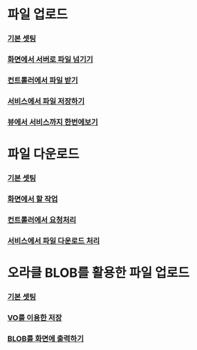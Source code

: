 # 파일 업로드
### [기본 셋팅](upload/setting.md)
### [화면에서 서버로 파일 넘기기](upload/view.md)
### [컨트롤러에서 파일 받기](upload/controller.md)
### [서비스에서 파일 저장하기](upload/service.md)

### [뷰에서 서비스까지 한번에보기](upload/one.md)

# 파일 다운로드
### [기본 셋팅](download/setting.md)
### [화면에서 할 작업](download/view.md)
### [컨트롤러에서 요청처리](download/controller.md)
### [서비스에서 파일 다운로드 처리](download/service.md)

# 오라클 BLOB를 활용한 파일 업로드
### [기본 셋팅](upload/setting.md)
### [VO를 이용한 저장](blob/filestore.md)
### [BLOB를 화면에 출력하기](blob/view.md)